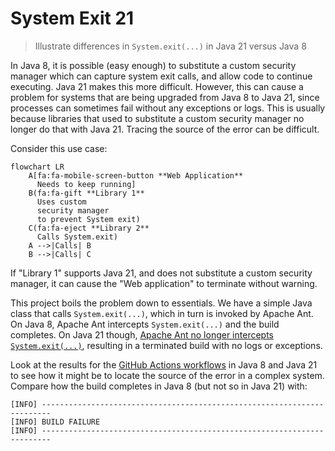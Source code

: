 # System Exit 21

> Illustrate differences in `System.exit(...)` in Java 21 versus Java 8

In Java 8, it is possible (easy enough) to substitute a custom security manager which can capture system exit calls, and allow code to continue executing. Java 21 makes this more difficult. However, this can cause a problem for systems that are being upgraded from Java 8 to Java 21, since processes can sometimes fail without any exceptions or logs. This is usually because libraries that used to substitute a custom security manager no longer do that with Java 21. Tracing the source of the error can be difficult.

Consider this use case:

```mermaid
flowchart LR
    A[fa:fa-mobile-screen-button **Web Application**
      Needs to keep running]
    B(fa:fa-gift **Library 1**
      Uses custom
      security manager
      to prevent System exit)
    C(fa:fa-eject **Library 2**
      Calls System.exit)
    A -->|Calls| B
    B -->|Calls| C
```

If "Library 1" supports Java 21, and does not substitute a custom security manager, it can cause the "Web application" to terminate without warning.

This project boils the problem down to essentials. We have a simple Java class that calls `System.exit(...)`, which in turn is invoked by Apache Ant. On Java 8, Apache Ant intercepts `System.exit(...)` and the build completes. On Java 21 though, [Apache Ant no longer intercepts `System.exit(...)`](https://github.com/apache/ant/commit/689b6ea90ee1fbad580a437137d80609c9336f12), resulting in a terminated build with no logs or exceptions.

Look at the results for the [GitHub Actions workflows](https://github.com/sualeh/system-exit-21/actions) in Java 8 and Java 21 to see how it might be to locate the source of the error in a complex system. Compare how the build completes in Java 8 (but not so in Java 21) with:
```
[INFO] ------------------------------------------------------------------------
[INFO] BUILD FAILURE
[INFO] ------------------------------------------------------------------------
```

